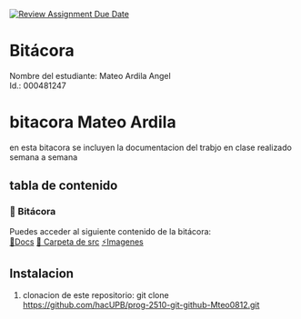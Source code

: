 [![Review Assignment Due Date](https://classroom.github.com/assets/deadline-readme-button-22041afd0340ce965d47ae6ef1cefeee28c7c493a6346c4f15d667ab976d596c.svg)](https://classroom.github.com/a/3WK28ho-)
# Bitácora
Nombre del estudiante: Mateo Ardila Angel  
Id.: 000481247

# bitacora Mateo Ardila 
en esta bitacora se incluyen la documentacion del trabjo en clase realizado semana a semana

## tabla de contenido 

### 📂 Bitácora

Puedes acceder al siguiente contenido de la bitácora:  
[📜Docs](prog-2510-git-github-Mteo0812/docs/)
[📌 Carpeta de src](prog-2510-git-github-Mteo0812/src/)
[⚡Imagenes](prog-2510-git-github-Mteo0812/imagens)

## Instalacion 
1. clonacion de este repositorio:
   git clone https://github.com/hacUPB/prog-2510-git-github-Mteo0812.git






